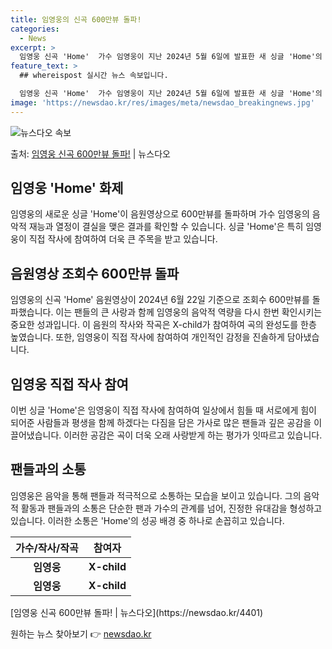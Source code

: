 ```yaml
---
title: 임영웅의 신곡 600만뷰 돌파!
categories:
  - News
excerpt: >
  임영웅 신곡 'Home'  가수 임영웅이 지난 2024년 5월 6일에 발표한 새 싱글 'Home'의 음원영상…
feature_text: >
  ## whereispost 실시간 뉴스 속보입니다.

  임영웅 신곡 'Home'  가수 임영웅이 지난 2024년 5월 6일에 발표한 새 싱글 'Home'의 음원영상…
image: 'https://newsdao.kr/res/images/meta/newsdao_breakingnews.jpg'
---
```


![뉴스다오 속보](https://newsdao.kr/res/images/meta/newsdao_breakingnews.jpg)

<p>출처: <a href="https://newsdao.kr/4401" rel="dofollow">임영웅 신곡 600만뷰 돌파!</a> | 뉴스다오</p>

<h2 data-ke-size="size26">임영웅 'Home' 화제</h2>
<p data-ke-size="size16">임영웅의 새로운 싱글 'Home'이 음원영상으로 600만뷰를 돌파하며 가수 임영웅의 음악적 재능과 열정이 결실을 맺은 결과를 확인할 수 있습니다. 싱글 'Home'은 특히 임영웅이 직접 작사에 참여하여 더욱 큰 주목을 받고 있습니다.</p>

<h2 data-ke-size="size26">음원영상 조회수 600만뷰 돌파</h2>
<p data-ke-size="size16">임영웅의 신곡 'Home' 음원영상이 2024년 6월 22일 기준으로 조회수 600만뷰를 돌파했습니다. 이는 팬들의 큰 사랑과 함께 임영웅의 음악적 역량을 다시 한번 확인시키는 중요한 성과입니다. 이 음원의 작사와 작곡은 X-child가 참여하여 곡의 완성도를 한층 높였습니다. 또한, 임영웅이 직접 작사에 참여하여 개인적인 감정을 진솔하게 담아냈습니다.</p>

<h2 data-ke-size="size26">임영웅 직접 작사 참여</h2>
<p data-ke-size="size16">이번 싱글 'Home'은 임영웅이 직접 작사에 참여하여 일상에서 힘들 때 서로에게 힘이 되어준 사람들과 평생을 함께 하겠다는 다짐을 담은 가사로 많은 팬들과 깊은 공감을 이끌어냈습니다. 이러한 공감은 곡이 더욱 오래 사랑받게 하는 평가가 잇따르고 있습니다.</p>

<h2 data-ke-size="size26">팬들과의 소통</h2>
<p data-ke-size="size16">임영웅은 음악을 통해 팬들과 적극적으로 소통하는 모습을 보이고 있습니다. 그의 음악적 활동과 팬들과의 소통은 단순한 팬과 가수의 관계를 넘어, 진정한 유대감을 형성하고 있습니다. 이러한 소통은 'Home'의 성공 배경 중 하나로 손꼽히고 있습니다.</p>

<table>
	<thead>
		<tr>
			<th><b>가수/작사/작곡</b></th>
			<th><b>참여자</b></th>
		</tr>
	</thead>
	<tbody>
		<tr>
			<td style="text-align: center; height: 17px;"><b>임영웅</b></td>
			<td style="text-align: center; height: 17px;"><b>X-child</b></td>
		</tr>
		<tr>
			<td style="text-align: center; height: 17px;"><b>임영웅</b></td>
			<td style="text-align: center; height: 17px;"><b>X-child</b></td>
		</tr>
	</tbody>
</table>
<p data-ke-size="size16">[임영웅 신곡 600만뷰 돌파! | 뉴스다오](https://newsdao.kr/4401)</p>
 

원하는 뉴스 찾아보기 👉 <a href="https://newsdao.kr" rel="dofollow">newsdao.kr</a>


